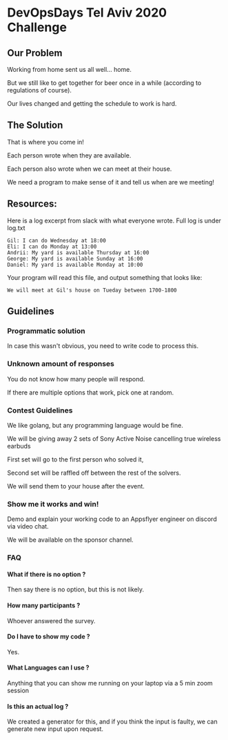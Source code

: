# DevOpsDays Tel Aviv 2020 Challenge

## Our Problem

Working from home sent us all well... home.

But we still like to get together for beer once in a while (according to regulations of course).

Our lives changed and getting the schedule to work is hard.

## The Solution

That is where you come in!

Each person wrote when they are available.

Each person also wrote when we can meet at their house.

We need a program to make sense of it and tell us when are we meeting!

## Resources:

Here is a log excerpt from slack with what everyone wrote.
Full log is under log.txt

```
Gil: I can do Wednesday at 18:00
Eli: I can do Monday at 13:00
Andrii: My yard is available Thursday at 16:00
George: My yard is available Sunday at 16:00
Daniel: My yard is available Monday at 10:00
```

Your program will read this file, and output something that looks like:
```
We will meet at Gil's house on Tueday between 1700-1800
```

## Guidelines

### Programmatic solution

In case this wasn't obvious, you need to write code to process this.

### Unknown amount of responses

You do not know how many people will respond.

If there are multiple options that work, pick one at random.

### Contest Guidelines

We like golang, but any programming language would be fine.

We will be giving away 2 sets of Sony Active Noise cancelling true wireless earbuds

First set will go to the first person who solved it, 

Second set will be raffled off between the rest of the solvers.

We will send them to your house after the event.

### Show me it works and win!

Demo and explain your working code to an Appsflyer engineer on discord via video chat.

We will be available on the sponsor channel.

### FAQ

#### What if there is no option ?
Then say there is no option, but this is not likely.

#### How many participants ?
Whoever answered the survey.

#### Do I have to show my code ?
Yes.

#### What Languages can I use ?
Anything that you can show me running on your laptop via a 5 min zoom session

#### Is this an actual log ?
We created a generator for this,
and if you think the input is faulty,
we can generate new input upon request.

